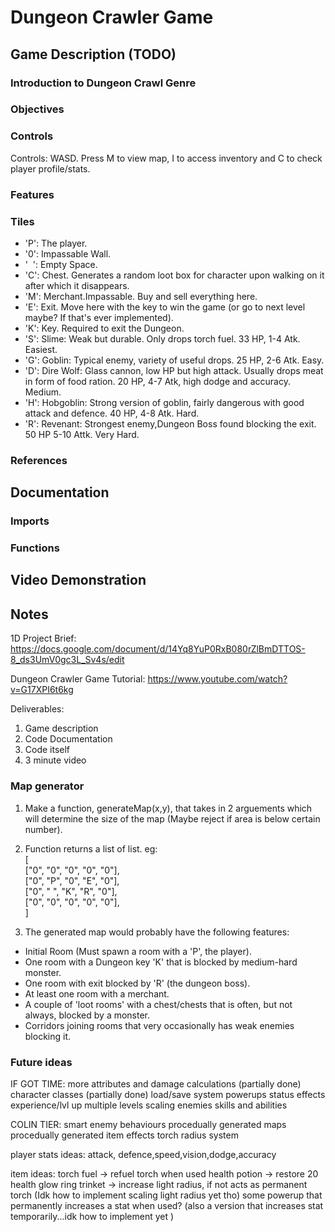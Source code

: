 # Dungeon Crawler Game

## Game Description (TODO)

### Introduction to Dungeon Crawl Genre

### Objectives

### Controls

Controls: WASD. Press M to view map, I to access inventory and C to check player profile/stats.

### Features

### Tiles


- 'P': The player.
- '0': Impassable Wall.
- '&nbsp; ': Empty Space.
- 'C': Chest. Generates a random loot box for character upon walking on it after which it disappears.
- 'M': Merchant.Impassable. Buy and sell everything here.
- 'E': Exit. Move here with the key to win the game (or go to next level maybe? If that's ever implemented).
- 'K': Key. Required to exit the Dungeon.
- 'S': Slime: Weak but durable. Only drops torch fuel. 33 HP, 1-4 Atk. Easiest.
- 'G': Goblin: Typical enemy, variety of useful drops. 25 HP, 2-6 Atk. Easy.
- 'D': Dire Wolf: Glass cannon, low HP but high attack. Usually drops meat in form of food ration. 20 HP, 4-7 Atk, high dodge and accuracy. Medium.
- 'H': Hobgoblin: Strong version of goblin, fairly dangerous with good attack and defence. 40 HP, 4-8 Atk. Hard.
- 'R': Revenant: Strongest enemy,Dungeon Boss found blocking the exit. 50 HP 5-10 Attk. Very Hard.

### References

## Documentation

### Imports

### Functions

## Video Demonstration

## Notes
1D Project Brief:
https://docs.google.com/document/d/14Yq8YuP0RxB080rZlBmDTTOS-8_ds3UmV0gc3L_Sv4s/edit

Dungeon Crawler Game Tutorial:
https://www.youtube.com/watch?v=G17XPI6t6kg

Deliverables:
  1) Game description
  2) Code Documentation
  3) Code itself
  4) 3 minute video

### Map generator
1. Make a function, generateMap(x,y), that takes in 2 arguements which will determine the size of the map (Maybe reject if area is below certain number).
2. Function returns a list of list. eg:  
[  
["0", "0", "0", "0", "0"],  
["0", "P", "0", "E", "0"],  
["0", " ", "K", "R", "0"],  
["0", "0", "0", "0", "0"],  
]  

3. The generated map would probably have the following features:

- Initial Room (Must spawn a room with a 'P', the player).
- One room with a Dungeon key 'K' that is blocked by medium-hard monster.
- One room with exit blocked by 'R' (the dungeon boss).
- At least one room with a merchant.
- A couple of 'loot rooms' with a chest/chests that is often, but not always, blocked by a monster.
- Corridors joining rooms that very occasionally has weak enemies blocking it.



### Future ideas
IF GOT TIME:
more attributes and damage calculations (partially done)
character classes (partially done)
load/save system
powerups
status effects
experience/lvl up
multiple levels
scaling enemies
skills and abilities


COLIN TIER:
smart enemy behaviours
procedually generated maps
procedually generated item effects
torch radius system


player stats ideas:
attack, defence,speed,vision,dodge,accuracy

item ideas:
torch fuel -> refuel torch when used
health potion -> restore 20 health
glow ring trinket -> increase light radius, if not acts as permanent torch (Idk how to implement scaling light radius yet tho)
some powerup that permanently increases a stat when used? (also a version that increases stat temporarily...idk how to implement yet )
